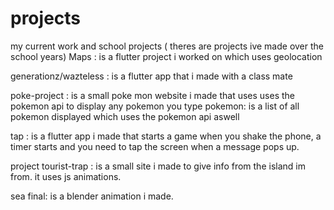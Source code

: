 # projects
my current work and school projects ( theres are projects ive made over the school years)
Maps : is a flutter project i worked on which uses geolocation

generationz/wazteless : is a flutter app that i made with a class mate

poke-project : is a small poke mon website i made that uses uses the pokemon api to display any pokemon you type
pokemon: is a list of all pokemon displayed which uses the pokemon api aswell

tap : is a flutter app i made that starts a game when you shake the phone, a timer starts and you need to tap the screen when a message pops up.

project tourist-trap : is a small site i made to give info from the island im from. it uses js animations.

sea final: is a blender animation i made.
